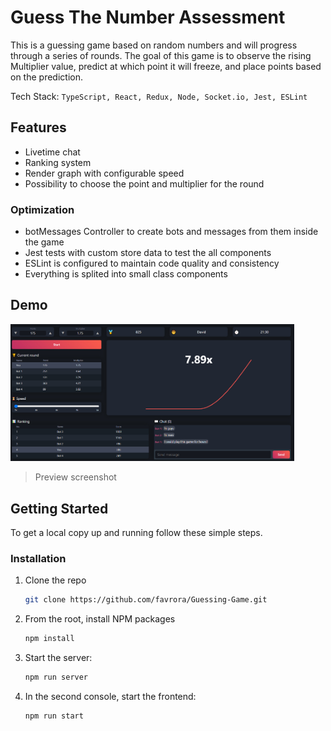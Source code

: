 # Guess The Number Assessment

This is a guessing game based on random numbers and will progress through a series of rounds. The goal of this game is to observe the rising Multiplier value, predict at which point it will freeze, and place points based on the prediction.

Tech Stack: ```TypeScript, React, Redux, Node, Socket.io, Jest, ESLint```

## Features

- Livetime chat
- Ranking system
- Render graph with configurable speed
- Possibility to choose the point and multiplier for the round

### Optimization

- botMessages Controller to create bots and messages from them inside the game
- Jest tests with custom store data to test the all components
- ESLint is configured to maintain code quality and consistency
- Everything is splited into small class components

## Demo

<img src="./public/demo.jpg" width="90%">

> Preview screenshot

## Getting Started

To get a local copy up and running follow these simple steps.

### Installation

1. Clone the repo
   ```sh
   git clone https://github.com/favrora/Guessing-Game.git
   ```
2. From the root, install NPM packages
   ```sh
   npm install
   ```
3. Start the server:
   ```sh
   npm run server
   ```
4. In the second console, start the frontend:
   ```sh
   npm run start
   ```
